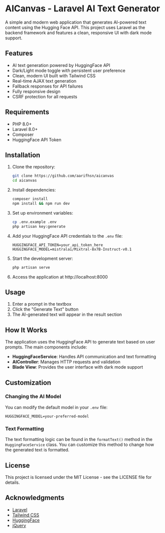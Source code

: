 # AICanvas - Laravel AI Text Generator

A simple and modern web application that generates AI-powered text content using the Hugging Face API. This project uses Laravel as the backend framework and features a clean, responsive UI with dark mode support.

## Features

-   AI text generation powered by HuggingFace API
-   Dark/Light mode toggle with persistent user preference
-   Clean, modern UI built with Tailwind CSS
-   Real-time AJAX text generation
-   Fallback responses for API failures
-   Fully responsive design
-   CSRF protection for all requests

## Requirements

-   PHP 8.0+
-   Laravel 8.0+
-   Composer
-   HuggingFace API Token

## Installation

1. Clone the repository:

    ```bash
    git clone https://github.com/aarifhsn/aicanvas
    cd aicanvas
    ```

2. Install dependencies:

    ```bash
    composer install
    npm install && npm run dev
    ```

3. Set up environment variables:

    ```bash
    cp .env.example .env
    php artisan key:generate
    ```

4. Add your HuggingFace API credentials to the `.env` file:

    ```
    HUGGINGFACE_API_TOKEN=your_api_token_here
    HUGGINGFACE_MODEL=mistralai/Mixtral-8x7B-Instruct-v0.1
    ```

5. Start the development server:

    ```bash
    php artisan serve
    ```

6. Access the application at http://localhost:8000

## Usage

1. Enter a prompt in the textbox
2. Click the "Generate Text" button
3. The AI-generated text will appear in the result section

## How It Works

The application uses the HuggingFace API to generate text based on user prompts. The main components include:

-   **HuggingFaceService**: Handles API communication and text formatting
-   **AIController**: Manages HTTP requests and validation
-   **Blade View**: Provides the user interface with dark mode support

## Customization

### Changing the AI Model

You can modify the default model in your `.env` file:

```
HUGGINGFACE_MODEL=your-preferred-model
```

### Text Formatting

The text formatting logic can be found in the `formatText()` method in the `HuggingFaceService` class. You can customize this method to change how the generated text is formatted.

## License

This project is licensed under the MIT License - see the LICENSE file for details.

## Acknowledgments

-   [Laravel](https://laravel.com)
-   [Tailwind CSS](https://tailwindcss.com)
-   [HuggingFace](https://huggingface.co)
-   [jQuery](https://jquery.com)
